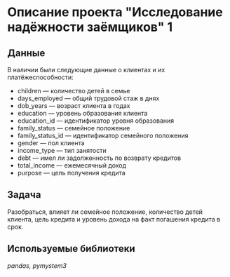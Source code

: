 # Описание проекта "Исследование надёжности заёмщиков" 1

## Данные
В наличии были следующие данные о клиентах и их платёжеспособности:

* children — количество детей в семье
* days_employed — общий трудовой стаж в днях
* dob_years — возраст клиента в годах
* education — уровень образования клиента
* education_id — идентификатор уровня образования
* family_status — семейное положение
* family_status_id — идентификатор семейного положения
* gender — пол клиента
* income_type — тип занятости
* debt — имел ли задолженность по возврату кредитов
* total_income — ежемесячный доход
* purpose — цель получения кредита

## Задача
Разобраться, влияет ли семейное положение, количество детей клиента, цель кредита и уровень дохода на факт погашения кредита в срок.

## Используемые библиотеки
*pandas, pymystem3*

